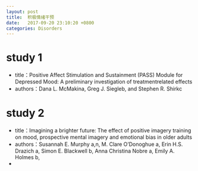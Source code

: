 ```yaml
---
layout: post
title:  积极情绪干预
date:   2017-09-20 23:10:20 +0800
categories: Disorders
---
```



# study 1
* title：Positive Affect Stimulation and Sustainment (PASS) Module for
Depressed Mood: A preliminary investigation of treatmentrelated effects
* authors：Dana L. McMakina, Greg J. Siegleb, and Stephen R. Shirkc

# study 2
* title：Imagining a brighter future: The effect of positive imagery training on mood, prospective mental imagery and emotional bias in older adults
* authors：Susannah E. Murphy a,n, M. Clare O’Donoghue a, Erin H.S. Drazich a, Simon E. Blackwell b, Anna Christina Nobre a, Emily A. Holmes b,
*
